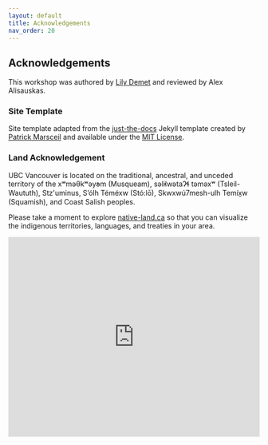 ```yaml
---
layout: default
title: Acknowledgements
nav_order: 20
---
```


## Acknowledgements

This workshop was authored by <a href="https://geog.ubc.ca/profile/lily-crandall-oral/" target="_blank">Lily Demet</a> and reviewed by Alex Alisauskas.  


### Site Template
Site template adapted from the [just-the-docs](https://github.com/pmarsceill/just-the-docs) Jekyll template created by [Patrick Marsceil](https://github.com/pmarsceill) and available under the [MIT License](http://opensource.org/licenses/MIT).


### Land Acknowledgement 
UBC Vancouver is located on the traditional, ancestral, and unceded territory of the xʷməθkʷəy̓əm (Musqueam), səl̓ilwətaɁɬ təməxʷ (Tsleil-Waututh), Stz'uminus, S’ólh Téméxw (Stó:lō), Skwxwú7mesh-ulh Temíx̱w (Squamish), and Coast Salish peoples.


Please take a moment to explore [native-land.ca](https://native-land.ca/) so that you can visualize the indigenous territories, languages, and treaties in your area.

<iframe src="https://native-land.ca/api/embed/embed.html?maps=territories&position=49.244770894278666, -123.16698232306474&key=AADlPNbKCBAepz816odRT" style="width:100%; height:400px; border:none;"></iframe>